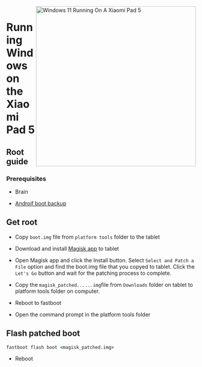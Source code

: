 <img align="right" src="https://raw.githubusercontent.com/erdilS/Port-Windows-11-Xiaomi-Pad-5/main/nabu.png" width="425" alt="Windows 11 Running On A Xiaomi Pad 5">


# Running Windows on the Xiaomi Pad 5

## Root guide



### Prerequisites
- Brain
  
- [Androif boot backup]()


## Get root

- Copy ```boot.img``` file from ```platform tools``` folder to the tablet 


- Download and install [Magisk app](https://github.com/topjohnwu/Magisk/releases/latest) to tablet
  
-  Open Magisk app and click the Install button. Select ```Select and Patch a File``` option and find the boot.img file that you copyed to tablet. Click the ```Let's Go``` button and wait for the patching process to complete.
  
- Copy the ```magisk_patched......img```file from ```Downloads``` folder on tablet to platform tools folder on computer. 

- Reboot to fastboot
  
- Open the command prompt in the platform tools folder 

 ## Flash patched boot 
```cmd
fastboot flash boot <magisk_patched.img>
```

- Reboot 

